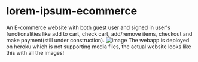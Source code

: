 # lorem-ipsum-ecommerce
An E-commerce website with both guest user and signed in user's functionalities like add to cart, check cart, add/remove items, checkout and make payment(still under construction).
![image](https://user-images.githubusercontent.com/83615173/151954597-4b0281ea-54a4-460d-9821-fdf97b50ff1c.png)
The webapp is deployed on heroku which is not supporting media files, the actual website looks like this with all the images!
